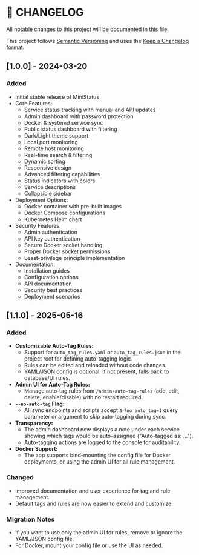 # 📜 CHANGELOG

All notable changes to this project will be documented in this file.

This project follows [Semantic Versioning](https://semver.org/) and uses the [Keep a Changelog](https://keepachangelog.com/en/1.0.0/) format.

## [1.0.0] - 2024-03-20
### Added
- Initial stable release of MiniStatus
- Core Features:
  * Service status tracking with manual and API updates
  * Admin dashboard with password protection
  * Docker & systemd service sync
  * Public status dashboard with filtering
  * Dark/Light theme support
  * Local port monitoring
  * Remote host monitoring
  * Real-time search & filtering
  * Dynamic sorting
  * Responsive design
  * Advanced filtering capabilities
  * Status indicators with colors
  * Service descriptions
  * Collapsible sidebar
- Deployment Options:
  * Docker container with pre-built images
  * Docker Compose configurations
  * Kubernetes Helm chart
- Security Features:
  * Admin authentication
  * API key authentication
  * Secure Docker socket handling
  * Proper Docker socket permissions
  * Least-privilege principle implementation
- Documentation:
  * Installation guides
  * Configuration options
  * API documentation
  * Security best practices
  * Deployment scenarios

## [1.1.0] - 2025-05-16
### Added
- **Customizable Auto-Tag Rules:**
  - Support for `auto_tag_rules.yaml` or `auto_tag_rules.json` in the project root for defining auto-tagging logic.
  - Rules can be edited and reloaded without code changes.
  - YAML/JSON config is optional; if not present, falls back to database/UI rules.
- **Admin UI for Auto-Tag Rules:**
  - Manage auto-tag rules from `/admin/auto-tag-rules` (add, edit, delete, enable/disable) with no restart required.
- **`--no-auto-tag` Flag:**
  - All sync endpoints and scripts accept a `?no_auto_tag=1` query parameter or argument to skip auto-tagging during sync.
- **Transparency:**
  - The admin dashboard now displays a note under each service showing which tags would be auto-assigned ("Auto-tagged as: ...").
  - Auto-tagging actions are logged to the console for auditability.
- **Docker Support:**
  - The app supports bind-mounting the config file for Docker deployments, or using the admin UI for all rule management.

### Changed
- Improved documentation and user experience for tag and rule management.
- Default tags and rules are now easier to extend and customize.

### Migration Notes
- If you want to use only the admin UI for rules, remove or ignore the YAML/JSON config file.
- For Docker, mount your config file or use the UI as needed.


